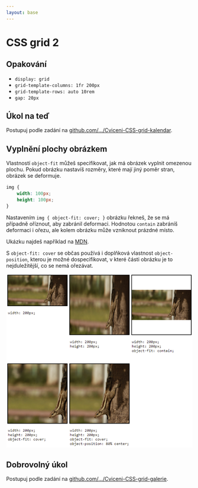```yaml
---
layout: base
---
```


# CSS grid 2

## Opakování

- `display: grid`
- `grid-template-columns: 1fr 200px`
- `grid-template-rows: auto 10rem`
- `gap: 20px`

## Úkol na teď

Postupuj podle zadání na [github.com/…/Cviceni-CSS-grid-kalendar](https://github.com/Czechitas-podklady-WEB/Cviceni-CSS-grid-kalendar).

## Vyplnění plochy obrázkem

Vlastností `object-fit` můžeš specifikovat, jak má obrázek vyplnit omezenou plochu. Pokud obrázku nastavíš rozměry, které mají jiný poměr stran, obrázek se deformuje.

```css
img {
	width: 100px;
	height: 100px;
}
```

Nastavením `img { object‑fit: cover; }` obrázku řekneš, že se má případně oříznout, aby zabránil deformaci. Hodnotou `contain` zabráníš deformaci i ořezu, ale kolem obrázku může vzniknout prázdné místo.

Ukázku najdeš například na [MDN](https://developer.mozilla.org/en-US/docs/Web/CSS/object-fit).

S `object-fit: cover` se občas používá i doplňková vlastnost `object-position`, kterou je možné dospecifikovat, v které části obrázku je to nejduležitější, co se nemá ořezávat.

![ukázka](static/screenshots/object-fit.png)

## Dobrovolný úkol

Postupuj podle zadání na [github.com/…/Cviceni-CSS-grid-galerie](https://github.com/Czechitas-podklady-WEB/Cviceni-CSS-grid-galerie).
